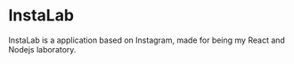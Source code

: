 # InstaLab

InstaLab is a application based on Instagram, made for being my React and Nodejs laboratory.

